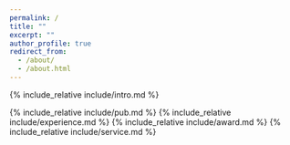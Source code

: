 ```yaml
---
permalink: /
title: ""
excerpt: ""
author_profile: true
redirect_from: 
  - /about/
  - /about.html
---
```


<!-- {% if site.google_scholar_stats_use_cdn %}
{% assign gsDataBaseUrl = "https://cdn.jsdelivr.net/gh/" | append: site.repository | append: "@" %}
{% else %}
{% assign gsDataBaseUrl = "https://raw.githubusercontent.com/" | append: site.repository | append: "/" %}
{% endif %}
{% assign url = gsDataBaseUrl | append: "google-scholar-stats/gs_data_shieldsio.json" %} -->

<span class='anchor' id='about-me'></span>
<!-- <br> -->

{% include_relative include/intro.md %}

<!-- # News
- *2022.02*: &nbsp;🎉🎉 Lorem ipsum dolor sit amet, consectetur adipiscing elit. Vivamus ornare aliquet ipsum, ac tempus justo dapibus sit amet. 
- *2022.02*: &nbsp;🎉🎉 Lorem ipsum dolor sit amet, consectetur adipiscing elit. Vivamus ornare aliquet ipsum, ac tempus justo dapibus sit amet.  -->


{% include_relative include/pub.md %}
{% include_relative include/experience.md %}
{% include_relative include/award.md %}
{% include_relative include/service.md %}

<div style="display:inline-block; margin: 0 auto;">
  <script type='text/javascript' id='clustrmaps' src='//cdn.clustrmaps.com/map_v2.js?cl=968f9b&w=253&t=n&d=LNDyveCbdQ7qI6V8UUwCmKVGKchQrNhLyKybxjZFctc&co=fcfcfc&cmn=51c451&cmo=f286ef&ct=0f0e0e'></script>
</div>






